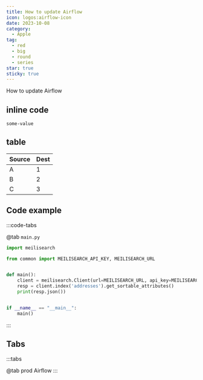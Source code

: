 ```yaml
---
title: How to update Airflow
icon: logos:airflow-icon
date: 2023-10-08
category:
  - Apple
tag:
  - red
  - big
  - round
  - series
star: true
sticky: true
---
```


How to update Airflow

<!-- more -->

## inline code

`some-value`

## table

| Source | Dest |
| :----- | :--- |
| A      | 1    |
| B      | 2    |
| C      | 3    |

## Code example

:::code-tabs

@tab `main.py`

```python {8}
import meilisearch

from common import MEILISEARCH_API_KEY, MEILISEARCH_URL


def main():
    client = meilisearch.Client(url=MEILISEARCH_URL, api_key=MEILISEARCH_API_KEY)
    resp = client.index('addresses').get_sortable_attributes()
    print(resp.json())


if __name__ == "__main__":
    main()

```

:::

## Tabs

:::tabs

@tab prod
Airflow
:::
